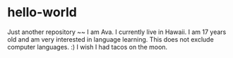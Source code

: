 # hello-world
Just another repository ~~
I am Ava. I currently live in Hawaii. I am 17 years old and am very interested in language learning. This does not exclude computer languages. :) I wish I had tacos on the moon. 
